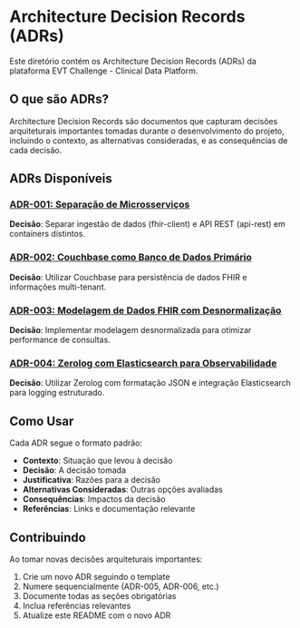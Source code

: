 # Architecture Decision Records (ADRs)

Este diretório contém os Architecture Decision Records (ADRs) da plataforma EVT Challenge - Clinical Data Platform.

## O que são ADRs?

Architecture Decision Records são documentos que capturam decisões arquiteturais importantes tomadas durante o desenvolvimento do projeto, incluindo o contexto, as alternativas consideradas, e as consequências de cada decisão.

## ADRs Disponíveis

### [ADR-001: Separação de Microsserviços](./ADR-001-microsservicos-separacao.md)
**Decisão**: Separar ingestão de dados (fhir-client) e API REST (api-rest) em containers distintos.

### [ADR-002: Couchbase como Banco de Dados Primário](./ADR-002-couchbase-banco-dados.md)
**Decisão**: Utilizar Couchbase para persistência de dados FHIR e informações multi-tenant.

### [ADR-003: Modelagem de Dados FHIR com Desnormalização](./ADR-003-modelagem-dados-fhir.md)
**Decisão**: Implementar modelagem desnormalizada para otimizar performance de consultas.

### [ADR-004: Zerolog com Elasticsearch para Observabilidade](./ADR-004-zerolog-elasticsearch.md)
**Decisão**: Utilizar Zerolog com formatação JSON e integração Elasticsearch para logging estruturado.

## Como Usar

Cada ADR segue o formato padrão:
- **Contexto**: Situação que levou à decisão
- **Decisão**: A decisão tomada
- **Justificativa**: Razões para a decisão
- **Alternativas Consideradas**: Outras opções avaliadas
- **Consequências**: Impactos da decisão
- **Referências**: Links e documentação relevante

## Contribuindo

Ao tomar novas decisões arquiteturais importantes:
1. Crie um novo ADR seguindo o template
2. Numere sequencialmente (ADR-005, ADR-006, etc.)
3. Documente todas as seções obrigatórias
4. Inclua referências relevantes
5. Atualize este README com o novo ADR
